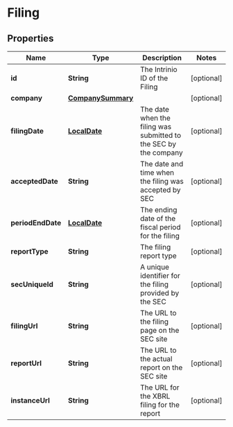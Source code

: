 
# Filing

## Properties
Name | Type | Description | Notes
------------ | ------------- | ------------- | -------------
**id** | **String** | The Intrinio ID of the Filing |  [optional]
**company** | [**CompanySummary**](CompanySummary.md) |  |  [optional]
**filingDate** | [**LocalDate**](LocalDate.md) | The date when the filing was submitted to the SEC by the company |  [optional]
**acceptedDate** | **String** | The date and time when the filing was accepted by SEC |  [optional]
**periodEndDate** | [**LocalDate**](LocalDate.md) | The ending date of the fiscal period for the filing |  [optional]
**reportType** | **String** | The filing report type |  [optional]
**secUniqueId** | **String** | A unique identifier for the filing provided by the SEC |  [optional]
**filingUrl** | **String** | The URL to the filing page on the SEC site |  [optional]
**reportUrl** | **String** | The URL to the actual report on the SEC site |  [optional]
**instanceUrl** | **String** | The URL for the XBRL filing for the report |  [optional]



